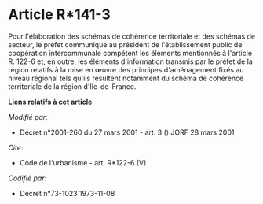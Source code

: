 # Article R*141-3

Pour l'élaboration des schémas de cohérence territoriale et des schémas de secteur, le préfet communique au président de
l'établissement public de coopération intercommunale compétent les éléments mentionnés à l'article R. 122-6 et, en outre, les
éléments d'information transmis par le préfet de la région relatifs à la mise en œuvre des principes d'aménagement fixés au
niveau régional tels qu'ils résultent notamment du schéma de cohérence territoriale de la région d'Ile-de-France.

**Liens relatifs à cet article**

_Modifié par_:

  - Décret n°2001-260 du 27 mars 2001 - art. 3 () JORF 28 mars 2001

_Cite_:

  - Code de l'urbanisme - art. R*122-6 (V)

_Codifié par_:

  - Décret n°73-1023 1973-11-08
